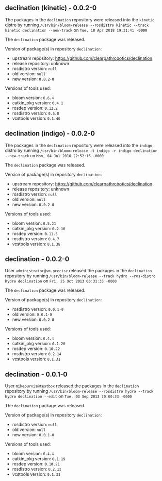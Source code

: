 ## declination (kinetic) - 0.0.2-0

The packages in the `declination` repository were released into the `kinetic` distro by running `/usr/bin/bloom-release --rosdistro kinetic --track kinetic declination --new-track` on `Tue, 10 Apr 2018 19:31:41 -0000`

The `declination` package was released.

Version of package(s) in repository `declination`:

- upstream repository: https://github.com/clearpathrobotics/declination
- release repository: unknown
- rosdistro version: `null`
- old version: `null`
- new version: `0.0.2-0`

Versions of tools used:

- bloom version: `0.6.4`
- catkin_pkg version: `0.4.1`
- rosdep version: `0.12.2`
- rosdistro version: `0.6.8`
- vcstools version: `0.1.40`


## declination (indigo) - 0.0.2-0

The packages in the `declination` repository were released into the `indigo` distro by running `/usr/bin/bloom-release -t indigo -r indigo declination --new-track` on `Mon, 04 Jul 2016 22:52:16 -0000`

The `declination` package was released.

Version of package(s) in repository `declination`:

- upstream repository: https://github.com/clearpathrobotics/declination
- release repository: unknown
- rosdistro version: `null`
- old version: `null`
- new version: `0.0.2-0`

Versions of tools used:

- bloom version: `0.5.21`
- catkin_pkg version: `0.2.10`
- rosdep version: `0.11.5`
- rosdistro version: `0.4.7`
- vcstools version: `0.1.38`


## declination - 0.0.2-0

User `administrator@vm-precise` released the packages in the `declination` repository by running `/usr/bin/bloom-release --track hydro --ros-distro hydro declination` on `Fri, 25 Oct 2013 03:31:33 -0000`

The `declination` package was released.

Version of package(s) in repository `declination`:
- rosdistro version: `0.0.1-0`
- old version: `0.0.1-0`
- new version: `0.0.2-0`

Versions of tools used:
- bloom version: `0.4.4`
- catkin_pkg version: `0.1.20`
- rosdep version: `0.10.22`
- rosdistro version: `0.2.14`
- vcstools version: `0.1.31`


## declination - 0.0.1-0

User `mikepurvis@testbox` released the packages in the `declination` repository by running `/usr/bin/bloom-release --rosdistro hydro --track hydro declination --edit` on `Tue, 03 Sep 2013 20:00:33 -0000`

The `declination` package was released.

Version of package(s) in repository `declination`:
- rosdistro version: `null`
- old version: `null`
- new version: `0.0.1-0`

Versions of tools used:
- bloom version: `0.4.4`
- catkin_pkg version: `0.1.19`
- rosdep version: `0.10.21`
- rosdistro version: `0.2.13`
- vcstools version: `0.1.31`


